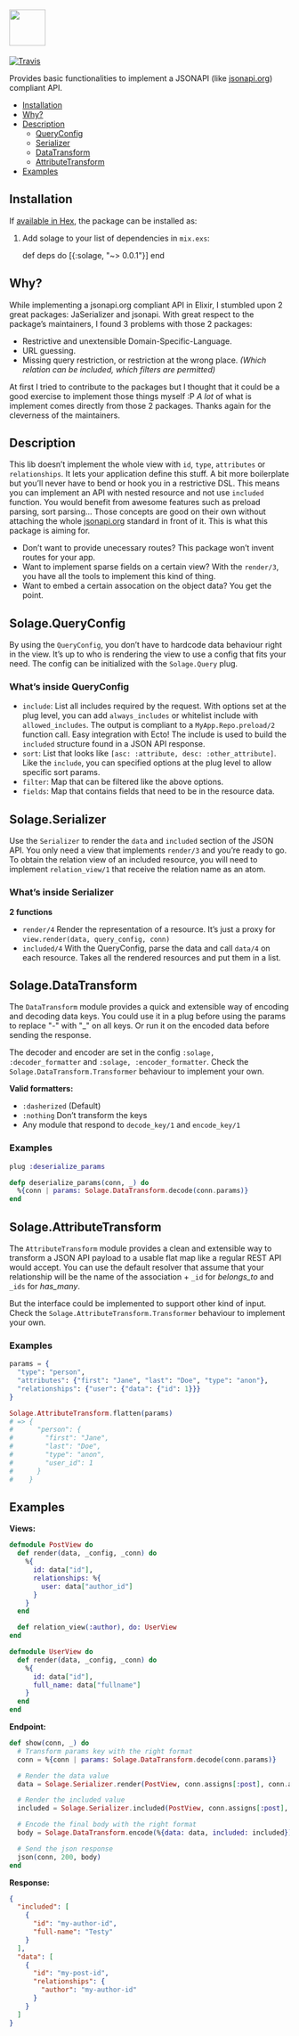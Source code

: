 # <a href='https://github.com/simonprev/solage'><img src='https://cloud.githubusercontent.com/assets/464900/15801312/1cf60030-2a5f-11e6-8470-085779e78046.png' height='65'></a>

[![Travis](https://travis-ci.org/simonprev/solage.svg?style=flat-square)](https://travis-ci.org/simonprev/solage)

Provides basic functionalities to implement a JSONAPI (like [jsonapi.org](http://jsonapi.org)) compliant API.

* [Installation](#installation)
* [Why?](#why-)
* [Description](#description)
    - [QueryConfig](#solage-queryconfig)
    - [Serializer](#solage-serializer)
    - [DataTransform](#solage-datatransform)
    - [AttributeTransform](#solage-attributetransform)
* [Examples](#examples)

## Installation

If [available in Hex](https://hex.pm/docs/publish), the package can be installed as:

  1. Add solage to your list of dependencies in `mix.exs`:

        def deps do
          [{:solage, "~> 0.0.1"}]
        end

## Why?

While implementing a jsonapi.org compliant API in Elixir, I stumbled upon 2 great packages: JaSerializer and jsonapi.
With great respect to the package’s maintainers, I found 3 problems with those 2 packages:

- Restrictive and unextensible Domain-Specific-Language.
- URL guessing.
- Missing query restriction, or restriction at the wrong place. _(Which relation can be included, which filters are permitted)_

At first I tried to contribute to the packages but I thought that it could be a good exercise to implement those things myself :P
*A lot* of what is implement comes directly from those 2 packages. Thanks again for the cleverness of the maintainers.

## Description

This lib doesn’t implement the whole view with `id`, `type`, `attributes` or `relationships`.
It lets your application define this stuff. A bit more boilerplate but you’ll never have to
bend or hook you in a restrictive DSL. This means you can implement an API with nested resource and not use `included` function.
You would benefit from awesome features such as preload parsing, sort parsing... Those concepts are good on their own without
attaching the whole [jsonapi.org](http://jsonapi.org) standard in front of it. This is what this package is aiming for.

- Don’t want to provide unecessary routes? This package won’t invent routes for your app.
- Want to implement sparse fields on a certain view? With the `render/3`, you have all the tools to implement this kind of thing.
- Want to embed a certain assocation on the object data? You get the point.

## Solage.QueryConfig

By using the `QueryConfig`, you don’t have to hardcode data behaviour right in the view. It’s up to who
is rendering the view to use a config that fits your need. The config can be initialized with the `Solage.Query` plug.

### What’s inside QueryConfig

- `include`: List all includes required by the request. With options set at the plug level, you can add `always_includes` or whitelist include with `allowed_includes`. The output is compliant to a `MyApp.Repo.preload/2` function call. Easy integration with Ecto! The include is used to build the `included` structure found in a JSON API response.
- `sort`: List that looks like `[asc: :attribute, desc: :other_attribute]`. Like the `include`, you can specified options at the plug level to allow specific sort params.
- `filter`: Map that can be filtered like the above options.
- `fields`: Map that contains fields that need to be in the resource data.

## Solage.Serializer

Use the `Serializer` to render the `data` and `included` section of the JSON API. You only need a view that implements `render/3` and you’re ready to go.
To obtain the relation view of an included resource, you will need to implement `relation_view/1` that receive the relation name as an atom.

### What’s inside Serializer

**2 functions**

- `render/4` Render the representation of a resource. It’s just a proxy for `view.render(data, query_config, conn)`
- `included/4` With the QueryConfig, parse the data and call `data/4` on each resource. Takes all the rendered resources and put them in a list.

## Solage.DataTransform

The `DataTransform` module provides a quick and extensible way of encoding and decoding data keys. You could use it in a plug
before using the params to replace "-" with "\_" on all keys. Or run it on the encoded data before sending the response.

The decoder and encoder are set in the config `:solage, :decoder_formatter` and `:solage, :encoder_formatter`.
Check the `Solage.DataTransform.Transformer` behaviour to implement your own.

**Valid formatters:**

- `:dasherized` (Default)
- `:nothing` Don’t transform the keys
- Any module that respond to `decode_key/1` and `encode_key/1`

### Examples

```elixir
plug :deserialize_params

defp deserialize_params(conn, _) do
  %{conn | params: Solage.DataTransform.decode(conn.params)}
end
```

## Solage.AttributeTransform

The `AttributeTransform` module provides a clean and extensible way to transform a JSON API payload to a usable flat map like a regular REST API would accept.
You can use the default resolver that assume that your relationship will be the name of the association + `_id` for *belongs\_to* and `_ids` for *has\_many*.

But the interface could be implemented to support other kind of input. Check the `Solage.AttributeTransform.Transformer` behaviour to implement your own.

### Examples

```elixir
params = {
  "type": "person",
  "attributes": {"first": "Jane", "last": "Doe", "type": "anon"},
  "relationships": {"user": {"data": {"id": 1}}}
}

Solage.AttributeTransform.flatten(params)
# => {
#      "person": {
#        "first": "Jane",
#        "last": "Doe",
#        "type": "anon",
#        "user_id": 1
#      }
#    }
```

## Examples

**Views:**

```elixir
defmodule PostView do
  def render(data, _config, _conn) do
    %{
      id: data["id"],
      relationships: %{
        user: data["author_id"]
      }
    }
  end

  def relation_view(:author), do: UserView
end

defmodule UserView do
  def render(data, _config, _conn) do
    %{
      id: data["id"],
      full_name: data["fullname"]
    }
  end
end
```

**Endpoint:**

```elixir
def show(conn, _) do
  # Transform params key with the right format
  conn = %{conn | params: Solage.DataTransform.decode(conn.params)}

  # Render the data value
  data = Solage.Serializer.render(PostView, conn.assigns[:post], conn.assigns[:jsonapi_query], conn)

  # Render the included value
  included = Solage.Serializer.included(PostView, conn.assigns[:post], conn.assigns[:jsonapi_query], conn)

  # Encode the final body with the right format
  body = Solage.DataTransform.encode(%{data: data, included: included})

  # Send the json response
  json(conn, 200, body)
end
```

**Response:**

```json
{
  "included": [
    {
      "id": "my-author-id",
      "full-name": "Testy"
    }
  ],
  "data": [
    {
      "id": "my-post-id",
      "relationships": {
        "author": "my-author-id"
      }
    }
  ]
}
```
